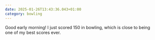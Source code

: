 ```yaml
---
date: 2025-01-26T13:43:36.043+01:00
category: bowling
---
```


Good early morning! I just scored 150 in bowling, which is close to being one of my best scores ever.
